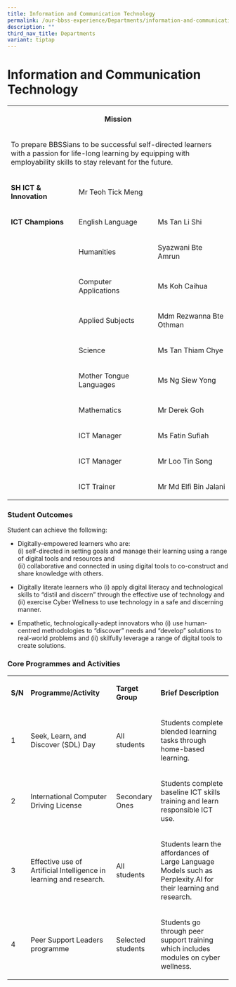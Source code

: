 ```yaml
---
title: Information and Communication Technology
permalink: /our-bbss-experience/Departments/information-and-communication-technology/
description: ""
third_nav_title: Departments
variant: tiptap
---
```

<h1>Information and Communication Technology</h1>
<table style="minWidth: 75px">
<colgroup>
<col>
<col>
<col>
</colgroup>
<tbody>
<tr>
<th rowspan="1" colspan="3">
<p>Mission</p>
</th>
</tr>
<tr>
<td rowspan="1" colspan="3">
<p>To prepare BBSSians to be successful self-directed learners with a passion
for life-long learning by equipping with employability skills to stay relevant
for the future.</p>
</td>
</tr>
<tr>
<td rowspan="1" colspan="1">
<p><strong>SH ICT &amp; Innovation<br></strong>
</p>
</td>
<td rowspan="1" colspan="2">
<p>Mr Teoh Tick Meng</p>
</td>
</tr>
<tr>
<td rowspan="1" colspan="1">
<p><strong>ICT Champions</strong>
</p>
</td>
<td rowspan="1" colspan="1">
<p>English Language</p>
</td>
<td rowspan="1" colspan="1">
<p>Ms Tan Li Shi</p>
</td>
</tr>
<tr>
<td rowspan="1" colspan="1">
<p></p>
</td>
<td rowspan="1" colspan="1">
<p>Humanities</p>
</td>
<td rowspan="1" colspan="1">
<p>Syazwani Bte Amrun</p>
</td>
</tr>
<tr>
<td rowspan="1" colspan="1">
<p>&nbsp;</p>
</td>
<td rowspan="1" colspan="1">
<p>Computer Applications</p>
</td>
<td rowspan="1" colspan="1">
<p>Ms Koh Caihua</p>
</td>
</tr>
<tr>
<td rowspan="1" colspan="1">
<p>&nbsp;</p>
</td>
<td rowspan="1" colspan="1">
<p>Applied Subjects</p>
</td>
<td rowspan="1" colspan="1">
<p>Mdm Rezwanna Bte Othman</p>
</td>
</tr>
<tr>
<td rowspan="1" colspan="1">
<p>&nbsp;</p>
</td>
<td rowspan="1" colspan="1">
<p>Science</p>
</td>
<td rowspan="1" colspan="1">
<p>Ms Tan Thiam Chye</p>
</td>
</tr>
<tr>
<td rowspan="1" colspan="1">
<p>&nbsp;</p>
</td>
<td rowspan="1" colspan="1">
<p>Mother Tongue Languages</p>
</td>
<td rowspan="1" colspan="1">
<p>Ms Ng Siew Yong</p>
</td>
</tr>
<tr>
<td rowspan="1" colspan="1">
<p></p>
</td>
<td rowspan="1" colspan="1">
<p>Mathematics</p>
</td>
<td rowspan="1" colspan="1">
<p>Mr Derek Goh</p>
</td>
</tr>
<tr>
<td rowspan="1" colspan="1">
<p></p>
</td>
<td rowspan="1" colspan="1">
<p>ICT Manager</p>
</td>
<td rowspan="1" colspan="1">
<p>Ms Fatin Sufiah</p>
</td>
</tr>
<tr>
<td rowspan="1" colspan="1">
<p></p>
</td>
<td rowspan="1" colspan="1">
<p>ICT Manager</p>
</td>
<td rowspan="1" colspan="1">
<p>Mr Loo Tin Song</p>
</td>
</tr>
<tr>
<td rowspan="1" colspan="1">
<p></p>
</td>
<td rowspan="1" colspan="1">
<p>ICT Trainer</p>
</td>
<td rowspan="1" colspan="1">
<p>Mr Md Elfi Bin Jalani</p>
</td>
</tr>
</tbody>
</table>
<h3>Student Outcomes</h3>
<p>Student can achieve the following:</p>
<ul data-tight="true" class="tight">
<li>
<p>Digitally-empowered learners who are:
<br>(i) self-directed in setting goals and manage their learning using a range
of digital tools and resources and
<br>(ii) collaborative and connected in using digital tools to co-construct
and share knowledge with others.</p>
</li>
<li>
<p>Digitally literate learners who (i) apply digital literacy and technological
skills to “distil and discern” through the effective use of technology
and (ii) exercise Cyber Wellness to use technology in a safe and discerning
manner.</p>
</li>
<li>
<p>Empathetic, technologically-adept innovators who (i) use human-centred
methodologies to “discover” needs and “develop” solutions to real-world
problems and (ii) skilfully leverage a range of digital tools to create
solutions.</p>
</li>
</ul>
<p></p>
<h3><strong>Core Programmes and Activities</strong></h3>
<table style="minWidth: 100px">
<colgroup>
<col>
<col>
<col>
<col>
</colgroup>
<tbody>
<tr>
<td rowspan="1" colspan="1">
<p><strong>S/N</strong>
</p>
</td>
<td rowspan="1" colspan="1">
<p><strong>Programme/Activity</strong>
</p>
</td>
<td rowspan="1" colspan="1">
<p><strong>Target Group</strong>
</p>
</td>
<td rowspan="1" colspan="1">
<p><strong>Brief Description</strong>
</p>
</td>
</tr>
<tr>
<td rowspan="1" colspan="1">
<p>1</p>
</td>
<td rowspan="1" colspan="1">
<p>Seek, Learn, and Discover (SDL) Day</p>
</td>
<td rowspan="1" colspan="1">
<p>All students</p>
</td>
<td rowspan="1" colspan="1">
<p>Students complete blended learning tasks through home-based learning.</p>
</td>
</tr>
<tr>
<td rowspan="1" colspan="1">
<p>2</p>
</td>
<td rowspan="1" colspan="1">
<p>International Computer Driving License</p>
</td>
<td rowspan="1" colspan="1">
<p>Secondary Ones</p>
</td>
<td rowspan="1" colspan="1">
<p>Students complete baseline ICT skills training and learn responsible ICT
use.</p>
</td>
</tr>
<tr>
<td rowspan="1" colspan="1">
<p>3</p>
</td>
<td rowspan="1" colspan="1">
<p>Effective use of Artificial Intelligence in learning and research.</p>
</td>
<td rowspan="1" colspan="1">
<p>All students</p>
</td>
<td rowspan="1" colspan="1">
<p>Students learn the affordances of Large Language Models such as <a rel="noopener noreferrer nofollow" target="_blank">Perplexity.AI</a> for their learning
and research.</p>
</td>
</tr>
<tr>
<td rowspan="1" colspan="1">
<p>4</p>
</td>
<td rowspan="1" colspan="1">
<p>Peer Support Leaders programme</p>
</td>
<td rowspan="1" colspan="1">
<p>Selected students</p>
</td>
<td rowspan="1" colspan="1">
<p>Students go through peer support training which includes modules on cyber
wellness.</p>
</td>
</tr>
</tbody>
</table>
<p></p>